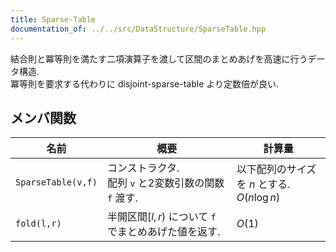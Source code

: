 ```yaml
---
title: Sparse-Table
documentation_of: ../../src/DataStructure/SparseTable.hpp
---
```


結合則と冪等則を満たす二項演算子を渡して区間のまとめあげを高速に行うデータ構造.\
冪等則を要求する代わりに disjoint-sparse-table より定数倍が良い.

## メンバ関数

|名前|概要|計算量|
|---|---|---|
|`SparseTable(v,f)`|コンストラクタ. <br> 配列 `v` と2変数引数の関数 `f` 渡す. |以下配列のサイズを $n$ とする. <br> $O(n\log n)$|
|`fold(l,r)`|半開区間$\lbrack l,r)$ について `f` でまとめあげた値を返す.|$O(1)$|